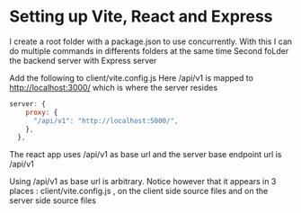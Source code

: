 # Setting up Vite, React and Express

I create a root folder with a package.json to use concurrently. With this I can do multiple commands in differents folders at the same time
Second foLder the backend server with Express server

Add the following to client/vite.config.js
Here /api/v1 is mapped to <http://localhost:3000/> which is where the server resides

```js
server: {
    proxy: {
      "/api/v1": "http://localhost:5000/",
    },
  },

```

The react app uses /api/v1 as base url and the server base endpoint url is /api/v1

Using /api/v1 as base url is arbitrary. Notice however that it appears in 3 places : client/vite.config.js , on the client side source files and on the server side source files
